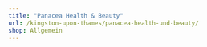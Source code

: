 ```yaml
---
title: "Panacea Health & Beauty"
url: /kingston-upon-thames/panacea-health-und-beauty/
shop: Allgemein
---
```

